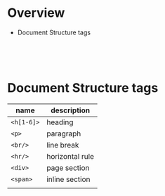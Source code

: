 # Overview

- Document Structure tags

&nbsp;

&nbsp;

# Document Structure tags

| name       | description     |
| ---------- | --------------- |
| `<h[1-6]>` | heading         |
| `<p>`      | paragraph       |
| `<br/>`    | line break      |
| `<hr/>`    | horizontal rule |
| `<div>`    | page section    |
| `<span>`   | inline section  |
|            |                 |

&nbsp;

&nbsp;

&nbsp;

&nbsp;

&nbsp;

&nbsp;

&nbsp;

&nbsp;

